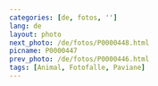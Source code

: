 ```yaml
---
categories: [de, fotos, '']
lang: de
layout: photo
next_photo: /de/fotos/P0000448.html
picname: P0000447
prev_photo: /de/fotos/P0000446.html
tags: [Animal, Fotofalle, Paviane]
---
```

